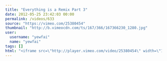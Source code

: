 ```yaml
---
title: "Everything is a Remix Part 3"
date: 2012-05-25 23:42:03 00:00
permalink: /videos/633
source: "https://vimeo.com/25380454"
thumbnail: "http://b.vimeocdn.com/ts/167/366/167366230_1280.jpg"
user:
  username: "yewfai"
  name: "yewfai"
tags: []
html: "<iframe src=\"http://player.vimeo.com/video/25380454\" width=\"1280\" height=\"720\" frameborder=\"0\" webkitAllowFullScreen mozallowfullscreen allowFullScreen></iframe>"
---
```


